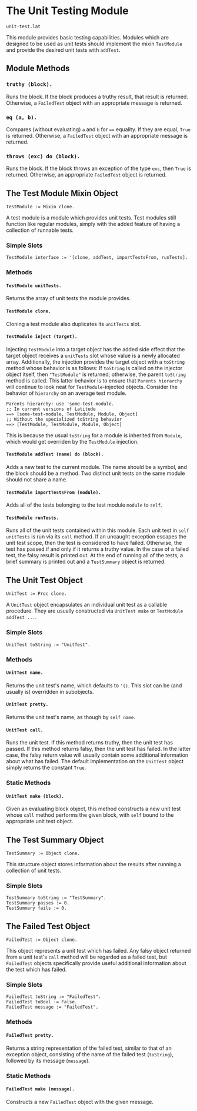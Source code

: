 
# The Unit Testing Module

    unit-test.lat

This module provides basic testing capabilities. Modules which are
designed to be used as unit tests should implement the mixin
`TestModule` and provide the desired unit tests with `addTest`.

## Module Methods

### `truthy (block).`

Runs the block. If the block produces a truthy result, that result is
returned. Otherwise, a `FailedTest` object with an appropriate message
is returned.

### `eq (a, b).`

Compares (without evaluating) `a` and `b` for `==` equality. If they
are equal, `True` is returned. Otherwise, a `FailedTest` object with
an appropriate message is returned.

### `throws (exc) do (block).`

Runs the block. If the block throws an exception of the type `exc`,
then `True` is returned. Otherwise, an appropriate `FailedTest` object
is returned.

## The Test Module Mixin Object

    TestModule := Mixin clone.

A test module is a module which provides unit tests. Test modules
still function like regular modules, simply with the added feature of
having a collection of runnable tests.

### Simple Slots

    TestModule interface := '[clone, addTest, importTestsFrom, runTests].

### Methods

#### `TestModule unitTests.`

Returns the array of unit tests the module provides.

#### `TestModule clone.`

Cloning a test module also duplicates its `unitTests` slot.

#### `TestModule inject (target).`

Injecting `TestModule` into a target object has the added side effect
that the target object receives a `unitTests` slot whose value is a
newly allocated array. Additionally, the injection provides the target
object with a `toString` method whose behavior is as follows: If
`toString` is called on the injector object itself, then
`"TestModule"` is returned; otherwise, the parent `toString` method is
called. This latter behavior is to ensure that `Parents hierarchy`
will continue to look neat for `TestModule`-injected objects. Consider
the behavior of `hierarchy` on an average test module.

    Parents hierarchy: use 'some-test-module.
    ;; In current versions of Latitude
    ==> [some-test-module, TestModule, Module, Object]
    ;; Without the specialized toString behavior
    ==> [TestModule, TestModule, Module, Object]

This is because the usual `toString` for a module is inherited from
`Module`, which would get overriden by the `TestModule` injection.

#### `TestModule addTest (name) do (block).`

Adds a new test to the current module. The name should be a symbol,
and the block should be a method. Two distinct unit tests on the same
module should not share a name.

#### `TestModule importTestsFrom (module).`

Adds all of the tests belonging to the test module `module` to `self`.

#### `TestModule runTests.`

Runs all of the unit tests contained within this module. Each unit
test in `self unitTests` is run via its `call` method. If an uncaught
exception escapes the unit test scope, then the test is considered to
have failed. Otherwise, the test has passed if and only if it returns
a truthy value. In the case of a failed test, the falsy result is
printed out. At the end of running all of the tests, a brief summary
is printed out and a `TestSummary` object is returned.

## The Unit Test Object

    UnitTest := Proc clone.

A `UnitTest` object encapsulates an individual unit test as a callable
procedure. They are usually constructed via `UnitTest make` or
`TestModule addTest ...`.

### Simple Slots

    UnitTest toString := "UnitTest".

### Methods

#### `UnitTest name.`

Returns the unit test's name, which defaults to `'()`. This slot can be
(and usually is) overridden in subobjects.

#### `UnitTest pretty.`

Returns the unit test's name, as though by `self name`.

#### `UnitTest call.`

Runs the unit test. If this method returns truthy, then the unit test
has passed. If this method returns falsy, then the unit test has
failed. In the latter case, the falsy return value will usually
contain some additional information about what has failed. The default
implementation on the `UnitTest` object simply returns the constant
`True`.

### Static Methods

#### `UnitTest make (block).`

Given an evaluating block object, this method constructs a new unit
test whose `call` method performs the given block, with `self` bound
to the appropriate unit test object.

## The Test Summary Object

    TestSummary := Object clone.

This structure object stores information about the results after
running a collection of unit tests.

### Simple Slots

    TestSummary toString := "TestSummary".
    TestSummary passes := 0.
    TestSummary fails := 0.

## The Failed Test Object

    FailedTest := Object clone.

This object represents a unit test which has failed. Any falsy object
returned from a unit test's `call` method will be regarded as a failed
test, but `FailedTest` objects specifically provide useful additional
information about the test which has failed.

### Simple Slots

    FailedTest toString := "FailedTest".
    FailedTest toBool := False.
    FailedTest message := "FailedTest".

### Methods

#### `FailedTest pretty.`

Returns a string representation of the failed test, similar to that of
an exception object, consisting of the name of the failed test
(`toString`), followed by its message (`message`).

### Static Methods

#### `FailedTest make (message).`

Constructs a new `FailedTest` object with the given message.
